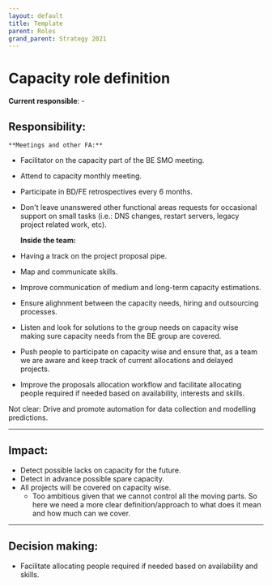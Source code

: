 ```yaml
---
layout: default
title: Template
parent: Roles
grand_parent: Strategy 2021
---
```


# Capacity role definition

**Current responsible**: -

## Responsibility:
    **Meetings and other FA:**
- Facilitator on the capacity part of the BE SMO meeting.
- Attend to capacity monthly meeting.
- Participate in BD/FE retrospectives every 6 months.
- Don't leave unanswered other functional areas requests for occasional support on small tasks (i.e.: DNS changes, restart servers, legacy project related work, etc).

    **Inside the team:**
- Having a track on the project proposal pipe.
- Map and communicate skills.
- Improve communication of medium and long-term capacity estimations.
- Ensure alighnment between the capacity needs, hiring and outsourcing processes.
- Listen and look for solutions to the group needs on capacity wise making sure capacity needs from the BE group are covered.
- Push people to participate on capacity wise and ensure that, as a team we are aware and keep track of current allocations and delayed projects.
- Improve the proposals allocation workflow and facilitate allocating people required if needed based on availability, interests and skills. 

Not clear:
Drive and promote automation for data collection and modelling predictions.
***


## Impact:
- Detect possible lacks on capacity for the future.
- Detect in advance possible spare capacity.
- All projects will be covered on capacity wise.
	- Too ambitious given that we cannot control all the moving parts. So here we need a more clear definition/approach to what does it mean and how much can we cover.
***

## Decision making:
- Facilitate allocating people required if needed based on availability and skills.

